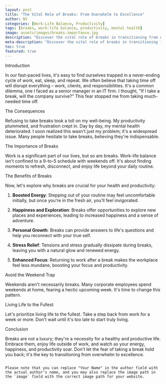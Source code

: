 ```yaml
---
layout: post
title: "The Vital Role of Breaks: From Overwhelm to Excellence"
author: NV
categories: [Work-Life Balance, Productivity]
tags: [breaks, work-life balance, productivity, mental health]
image: assets/images/breaks-importance.jpg
description: "Discover the vital role of breaks in transitioning from overwhelm to excellence. Learn about the benefits of taking breaks and how they contribute to your well-being and productivity."
meta-description: "Discover the vital role of breaks in transitioning from overwhelm to excellence. Learn about the benefits of taking breaks and how they contribute to your well-being and productivity."
toc: true
featured: true
---
```


Introduction

In our fast-paced lives, it's easy to find ourselves trapped in a never-ending cycle of work, eat, sleep, and repeat. We often believe that taking time off will disrupt everything – work, clients, and responsibilities. It's a common dilemma, one I faced as a senior manager in an IT firm. I thought, "If I take a break, will the company survive?" This fear stopped me from taking much-needed time off.

The Consequences

Refusing to take breaks took a toll on my well-being. My productivity plummeted, and frustration crept in. Day by day, my mental health deteriorated. I soon realized this wasn't just my problem; it's a widespread issue. Many people hesitate to take breaks, believing they're indispensable.

The Importance of Breaks

Work is a significant part of our lives, but so are breaks. Work-life balance isn't confined to a 9-to-5 schedule with weekends off. It's about finding moments to refresh, disconnect, and enjoy life beyond your daily routine.

The Benefits of Breaks

Now, let's explore why breaks are crucial for your health and productivity:

1. **Boosted Energy**: Stepping out of your routine may feel uncomfortable initially, but once you're in the fresh air, you'll feel invigorated.

2. **Happiness and Exploration**: Breaks offer opportunities to explore new places and experiences, leading to increased happiness and a sense of adventure.

3. **Personal Growth**: Breaks can provide answers to life's questions and help you reconnect with your true self.

4. **Stress Relief**: Tensions and stress gradually dissipate during breaks, leaving you with a natural glow and renewed energy.

5. **Enhanced Focus**: Returning to work after a break makes the workplace feel less mundane, boosting your focus and productivity.

Avoid the Weekend Trap

Weekends aren't necessarily breaks. Many corporate employees spend weekends at home, fearing a hectic upcoming week. It's time to change this pattern.

Living Life to the Fullest

Let's prioritize living life to the fullest. Take a step back from work for a week or more. Don't wait until it's too late to start truly living.

Conclusion

Breaks are not a luxury; they're a necessity for a healthy and productive life. Embrace them, enjoy life outside of work, and watch as your energy, happiness, and productivity soar. Don't let the fear of taking a break hold you back; it's the key to transitioning from overwhelm to excellence.
```

Please note that you can replace "Your Name" in the author field with the actual author's name, and you may also replace the image path in the `image` field with the correct image path for your website.